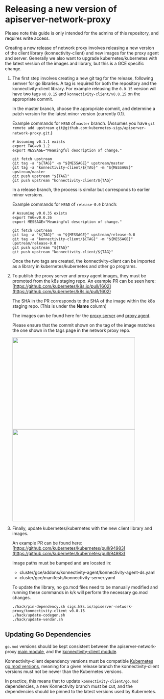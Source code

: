 # Releasing a new version of apiserver-network-proxy

Please note this guide is only intended for the admins of this repository, and requires write access.

Creating a new release of network proxy involves releasing a new version of the client library (konnectivity-client) and new images for the proxy agent and server. Generally we also want to upgrade kubernetes/kubernetes with the latest version of the images and library, but this is a GCE specific change.

1. The first step involves creating a new git tag for the release, following semver for go libraries. A tag is required for both the repository and the konnectivity-client library. For example releasing the `0.0.15` version will have two tags `v0.0.15` and `konnectivity-client/v0.0.15` on the appropriate commit.

    In the master branch, choose the appropriate commit, and determine a patch version for the latest minor version (currently 0.1).

    Example commands for `HEAD` of `master` branch. (Assumes you have `git remote add upstream git@github.com:kubernetes-sigs/apiserver-network-proxy.git`.)

    ```
    # Assuming v0.1.1 exists
    export TAG=v0.1.2
    export MESSAGE="Meaningful description of change."

    git fetch upstream
    git tag -a "${TAG}" -m "${MESSAGE}" upstream/master
    git tag -a "konnectivity-client/${TAG}" -m "${MESSAGE}" upstream/master
    git push upstream "${TAG}"
    git push upstream "konnectivity-client/${TAG}"
    ```

    In a release branch, the process is similar but corresponds to earlier minor versions.

    Example commands for `HEAD` of `release-0.0` branch:

    ```
    # Assuming v0.0.35 exists
    export TAG=v0.0.36
    export MESSAGE="Meaningful description of change."

    git fetch upstream
    git tag -a "${TAG}" -m "${MESSAGE}" upstream/release-0.0
    git tag -a "konnectivity-client/${TAG}" -m "${MESSAGE}" upstream/release-0.0
    git push upstream "${TAG}"
    git push upstream "konnectivity-client/${TAG}"
    ```

    Once the two tags are created, the konnectivity-client can be imported as a library in kubernetes/kubernetes and other go programs.

2. To publish the proxy server and proxy agent images, they must be promoted from the k8s staging repo. An example PR can be seen here: [https://github.com/kubernetes/k8s.io/pull/1602](https://github.com/kubernetes/k8s.io/pull/1602)

    The SHA in the PR corresponds to the SHA of the image within the k8s staging repo. (This is under the **Name** column)

    The images can be found here for the [proxy server](http://console.cloud.google.com/gcr/images/k8s-staging-kas-network-proxy/GLOBAL/proxy-server?gcrImageListsize=30) and [proxy agent](http://console.cloud.google.com/gcr/images/k8s-staging-kas-network-proxy/GLOBAL/proxy-agent?gcrImageListsize=30).

    Please ensure that the commit shown on the tag of the image matches the one shown in the tags page in the network proxy repo.

    <img src="https://user-images.githubusercontent.com/7691399/106816880-09040600-6644-11eb-8907-f50c53dfe475.png" width="400px" height="300px" /> <img src="https://user-images.githubusercontent.com/7691399/106815303-a4e04280-6641-11eb-82d2-4ef4fb34437a.png" width="400px" height="300px" />

3. Finally, update kubernetes/kubernetes with the new client library and images.

    An example PR can be found here: [https://github.com/kubernetes/kubernetes/pull/94983](https://github.com/kubernetes/kubernetes/pull/94983)

    Image paths must be bumped and are located in:

    - cluster/gce/addons/konnectivity-agent/konnectivity-agent-ds.yaml
    - cluster/gce/manifests/konnectivity-server.yaml

    To update the library, no go.mod files need to be manually modified and running these commands in k/k will perform the necessary go.mod changes.

    ```
    ./hack/pin-dependency.sh sigs.k8s.io/apiserver-network-proxy/konnectivity-client v0.0.15
    ./hack/update-codegen.sh
    ./hack/update-vendor.sh
    ```

## Updating Go Dependencies

`go.mod` versions should be kept consistent between the apiserver-network-proxy [main module](go.mod),
and the [konnectivity-client module](/konnectivity-client/go.mod).

Konnectivity-client dependency versions must be compatible
[Kubernetes go.mod versions](https://github.com/kubernetes/kubernetes/blob/master/go.mod),
meaning for a given release branch the konnectivity-client versions must not be newer than the
Kubernetes versions.

In practice, this means that to update `konnectivity-client/go.mod` dependencies, a new Konnectivity
branch must be cut, and the dependencies should be pinned to the latest versions used by Kubernetes.
